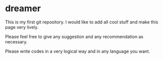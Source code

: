 # dreamer

This is my first git repository. I would like to add all cool stuff and make this page very lively.

Please feel free to give any suggestion and any recommendation as necessary. 



Please write codes in a very logical way and in any language you want.



